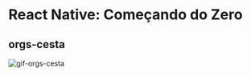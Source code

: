#  React Native: Começando do Zero
## orgs-cesta


![gif-orgs-cesta](https://github.com/David-Alves-Santos/orgs-cesta/assets/120425762/7fd9d8c9-ab64-406b-989e-7b31a7ef58c0)

